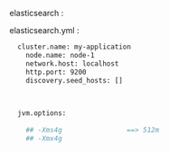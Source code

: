 elasticsearch :


  elasticsearch.yml :
```bash
  cluster.name: my-application
    node.name: node-1
    network.host: localhost
    http.port: 9200
    discovery.seed_hosts: []

  
  
  jvm.options:
  
    ## -Xms4g                ==> 512m    
    ## -Xmx4g
```  
  

